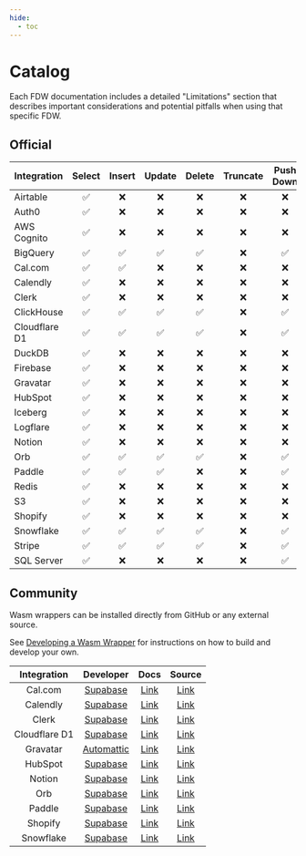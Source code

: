 ```yaml
---
hide:
  - toc
---
```


# Catalog

Each FDW documentation includes a detailed "Limitations" section that describes important considerations and potential pitfalls when using that specific FDW.

## Official

| Integration   | Select | Insert | Update | Delete | Truncate | Push Down |
| ------------- | :----: | :----: | :----: | :----: | :------: | :-------: |
| Airtable      |   ✅   |   ❌   |   ❌   |   ❌   |    ❌    |    ❌     |
| Auth0         |   ✅   |   ❌   |   ❌   |   ❌   |    ❌    |    ❌     |
| AWS Cognito   |   ✅   |   ❌   |   ❌   |   ❌   |    ❌    |    ❌     |
| BigQuery      |   ✅   |   ✅   |   ✅   |   ✅   |    ❌    |    ✅     |
| Cal.com       |   ✅   |   ✅   |   ❌   |   ❌   |    ❌    |    ❌     |
| Calendly      |   ✅   |   ❌   |   ❌   |   ❌   |    ❌    |    ❌     |
| Clerk         |   ✅   |   ❌   |   ❌   |   ❌   |    ❌    |    ❌     |
| ClickHouse    |   ✅   |   ✅   |   ✅   |   ✅   |    ❌    |    ✅     |
| Cloudflare D1 |   ✅   |   ✅   |   ✅   |   ✅   |    ❌    |    ✅     |
| DuckDB        |   ✅   |   ❌   |   ❌   |   ❌   |    ❌    |    ❌     |
| Firebase      |   ✅   |   ❌   |   ❌   |   ❌   |    ❌    |    ❌     |
| Gravatar      |   ✅   |   ❌   |   ❌   |   ❌   |    ❌    |    ❌     |
| HubSpot       |   ✅   |   ❌   |   ❌   |   ❌   |    ❌    |    ❌     |
| Iceberg       |   ✅   |   ❌   |   ❌   |   ❌   |    ❌    |    ❌     |
| Logflare      |   ✅   |   ❌   |   ❌   |   ❌   |    ❌    |    ❌     |
| Notion        |   ✅   |   ❌   |   ❌   |   ❌   |    ❌    |    ❌     |
| Orb           |   ✅   |   ✅   |   ✅   |   ✅   |    ❌    |    ✅     |
| Paddle        |   ✅   |   ✅   |   ✅   |   ❌   |    ❌    |    ✅     |
| Redis         |   ✅   |   ❌   |   ❌   |   ❌   |    ❌    |    ❌     |
| S3            |   ✅   |   ❌   |   ❌   |   ❌   |    ❌    |    ❌     |
| Shopify       |   ✅   |   ❌   |   ❌   |   ❌   |    ❌    |    ❌     |
| Snowflake     |   ✅   |   ✅   |   ✅   |   ✅   |    ❌    |    ✅     |
| Stripe        |   ✅   |   ✅   |   ✅   |   ✅   |    ❌    |    ✅     |
| SQL Server    |   ✅   |   ❌   |   ❌   |   ❌   |    ❌    |    ✅     |

## Community

Wasm wrappers can be installed directly from GitHub or any external source.

See [Developing a Wasm Wrapper](../guides/create-wasm-wrapper.md) for instructions on how to build and develop your own.

| Integration   |            Developer             |         Docs         |                                         Source                                         |
| :-----------: | :------------------------------: | :------------------: | :------------------------------------------------------------------------------------: |
| Cal.com       | [Supabase](https://supabase.com) | [Link](cal.md)       | [Link](https://github.com/supabase/wrappers/tree/main/wasm-wrappers/fdw/cal_fdw)       |
| Calendly      | [Supabase](https://supabase.com) | [Link](calendly.md)  | [Link](https://github.com/supabase/wrappers/tree/main/wasm-wrappers/fdw/calendly_fdw)  |
| Clerk         | [Supabase](https://supabase.com) | [Link](clerk.md)     | [Link](https://github.com/supabase/wrappers/tree/main/wasm-wrappers/fdw/clerk_fdw)  |
| Cloudflare D1 | [Supabase](https://supabase.com) | [Link](cfd1.md)      | [Link](https://github.com/supabase/wrappers/tree/main/wasm-wrappers/fdw/cfd1_fdw)      |
| Gravatar      | [Automattic](https://automattic.com) | [Link](gravatar.md)  | [Link](https://github.com/Automattic/gravatar-wasm-fdw)  |
| HubSpot       | [Supabase](https://supabase.com) | [Link](hubspot.md)   | [Link](https://github.com/supabase/wrappers/tree/main/wasm-wrappers/fdw/hubspot_fdw)   |
| Notion        | [Supabase](https://supabase.com) | [Link](notion.md)    | [Link](https://github.com/supabase/wrappers/tree/main/wasm-wrappers/fdw/notion_fdw)    |
| Orb           | [Supabase](https://supabase.com) | [Link](orb.md)       | [Link](https://github.com/supabase/wrappers/tree/main/wasm-wrappers/fdw/orb_fdw)  |
| Paddle        | [Supabase](https://supabase.com) | [Link](paddle.md)    | [Link](https://github.com/supabase/wrappers/tree/main/wasm-wrappers/fdw/paddle_fdw)    |
| Shopify       | [Supabase](https://supabase.com) | [Link](shopify.md)   | [Link](https://github.com/supabase/wrappers/tree/main/wasm-wrappers/fdw/shopify_fdw)   |
| Snowflake     | [Supabase](https://supabase.com) | [Link](snowflake.md) | [Link](https://github.com/supabase/wrappers/tree/main/wasm-wrappers/fdw/snowflake_fdw) |
